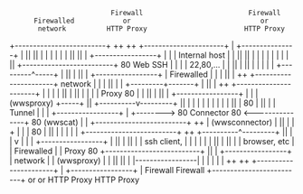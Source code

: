                              Firewall                          Firewall
          Firewalled            or                                or
           network          HTTP Proxy                        HTTP Proxy
+-------------------------+     ++                                ++    +----------------------+
|    +---------------+    |     ||                                ||    |                      |
|    |               |    |     ||                                ||    |  +-----------------+ |
|    | Internal host |    |     ||                                ||    |  |                 | |
|    |               |    |     ||               +-------------------------+ 80  Web SSH     | |
|    |     22,80,... |    |     ||               |                ||    |  |                 | |
|    +---------^-----+    |     ||               |                ||    |  +-----------------+ | Firewalled
|              |          |     ||               |                ++    +----------------------+  network
|              |          |     ||               |
|    +---------+-------+  |     ||               |                ++    +----------------------+
|    |                 |  |     ||               |                ||    |                      |
|    |   Proxy      80 |  |     ||               |                ||    |  +-----------------+ |
|    | (wwsproxy)      +-----+  ||    +----------v---------+      ||    |  |                 | |
|    |                 |  |  |  ||    |         80         |      ||    |  |      Tunnel     | |
|    +-----------------+  |  +--------> 80   Connector  80 <---------------+ 80  (wwscat)    | |
+-------------------------+     ++    |   (wwsconnector)   |      ||    |  |        +        | |
                                      |         80         |      ||    |  |        |        | |
+-------------------------+     ++    +----------^---------+      ||    |  |        v        | |
|   +-----------------+   |     ||               |                ||    |  |  ssh client,    | |
|   |                 |   |     ||               |                ||    |  |  browser, etc   | | Firewalled
|   |   Proxy      80 +--------------------------+                ||    |  +-----------------+ |  network
|   | (wwsproxy)      |   |     ||                                ||    |  |-----------------| |
|   |                 |   |     ++                                ++    +----------------------+
|   +-----------------+   |  Firewall                          Firewall
+-------------------------+     or                                or
                            HTTP Proxy                        HTTP Proxy

